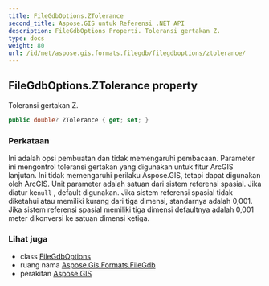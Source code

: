 ```yaml
---
title: FileGdbOptions.ZTolerance
second_title: Aspose.GIS untuk Referensi .NET API
description: FileGdbOptions Properti. Toleransi gertakan Z.
type: docs
weight: 80
url: /id/net/aspose.gis.formats.filegdb/filegdboptions/ztolerance/
---
```

## FileGdbOptions.ZTolerance property

Toleransi gertakan Z.

```csharp
public double? ZTolerance { get; set; }
```

### Perkataan

Ini adalah opsi pembuatan dan tidak memengaruhi pembacaan. Parameter ini mengontrol toleransi gertakan yang digunakan untuk fitur ArcGIS lanjutan. Ini tidak memengaruhi perilaku Aspose.GIS, tetapi dapat digunakan oleh ArcGIS. Unit parameter adalah satuan dari sistem referensi spasial. Jika diatur ke`null` , default digunakan. Jika sistem referensi spasial tidak diketahui atau memiliki kurang dari tiga dimensi, standarnya adalah 0,001. Jika sistem referensi spasial memiliki tiga dimensi defaultnya adalah 0,001 meter dikonversi ke satuan dimensi ketiga.

### Lihat juga

* class [FileGdbOptions](../)
* ruang nama [Aspose.Gis.Formats.FileGdb](../../filegdboptions/)
* perakitan [Aspose.GIS](../../../)


